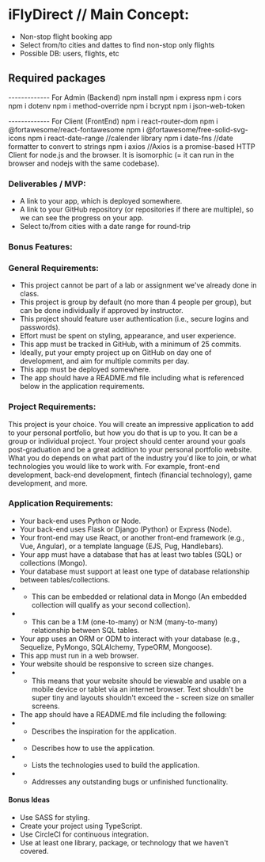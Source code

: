 # iFlyDirect // Main Concept:

- Non-stop flight booking app
- Select from/to cities and dattes to find non-stop only flights
- Possible DB: users, flights, etc

## Required packages

------------- For Admin (Backend)
npm install
npm i express
npm i cors
npm i dotenv
npm i method-override
npm i bcrypt
npm i json-web-token

------------- For Client (FrontEnd)
npm i react-router-dom
npm i @fortawesome/react-fontawesome
npm i @fortawesome/free-solid-svg-icons
npm i react-date-range  //calender library 
npm i date-fns  //date formatter to convert to strings
npm i axios //Axios is a promise-based HTTP Client for node.js and the browser. It is isomorphic (= it can run in the browser and nodejs with the same codebase).

### Deliverables / MVP:

- A link to your app, which is deployed somewhere.
- A link to your GitHub repository (or repositories if there are multiple), so we can see the progress on your app.
- Select to/from cities with a date range for round-trip

### Bonus Features:

### General Requirements:

- This project cannot be part of a lab or assignment we've already done in class.
- This project is group by default (no more than 4 people per group), but can be done individually if approved by instructor.
- This project should feature user authentication (i.e., secure logins and passwords).
- Effort must be spent on styling, appearance, and user experience.
- This app must be tracked in GitHub, with a minimum of 25 commits.
- Ideally, put your empty project up on GitHub on day one of development, and aim for multiple commits per day.
- This app must be deployed somewhere.
- The app should have a README.md file including what is referenced below in the application requirements.

### Project Requirements:

This project is your choice. You will create an impressive application to add to your personal portfolio, but how you do that is up to you. It can be a group or individual project. Your project should center around your goals post-graduation and be a great addition to your personal portfolio website. What you do depends on what part of the industry you'd like to join, or what technologies you would like to work with. For example, front-end development, back-end development, fintech (financial technology), game development, and more.

### Application Requirements:

- Your back-end uses Python or Node.
- Your back-end uses Flask or Django (Python) or Express (Node).
- Your front-end may use React, or another front-end framework (e.g., Vue, Angular), or a template language (EJS, Pug, Handlebars).
- Your app must have a database that has at least two tables (SQL) or collections (Mongo).
- Your database must support at least one type of database relationship between tables/collections.
- - This can be embedded or relational data in Mongo (An embedded collection will qualify as your second collection).
- - This can be a 1:M (one-to-many) or N:M (many-to-many) relationship between SQL tables.
- Your app uses an ORM or ODM to interact with your database (e.g., Sequelize, PyMongo, SQLAlchemy, TypeORM, Mongoose).
- This app must run in a web browser.
- Your website should be responsive to screen size changes.
- - This means that your website should be viewable and usable on a mobile device or tablet via an internet browser. Text shouldn't be super tiny and layouts shouldn't exceed the - screen size on smaller screens.
- The app should have a README.md file including the following:
- - Describes the inspiration for the application.
- - Describes how to use the application.
- - Lists the technologies used to build the application.
- - Addresses any outstanding bugs or unfinished functionality.

#### Bonus Ideas

- Use SASS for styling.
- Create your project using TypeScript.
- Use CircleCI for continuous integration.
- Use at least one library, package, or technology that we haven't covered.
